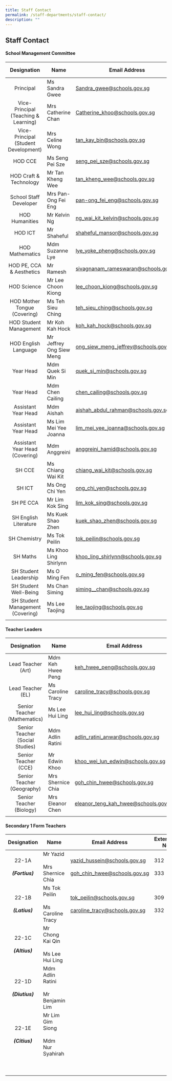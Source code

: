 ```yaml
---
title: Staff Contact
permalink: /staff-departments/staff-contact/
description: ""
---
```

## Staff Contact

#### School Management Committee

| Designation | Name | Email Address | Extension No. |
|:---:|---|---|---|
| Principal | Ms Sandra Gwee | [Sandra\_gwee@schools.gov.sg](mailto:Sandra_gwee@schools.gov.sg) | 108 |
| Vice-Principal (Teaching & Learning) | Mrs Catherine Chan | [Catherine\_khoo@schools.gov.sg](mailto:Catherine_khoo@schools.gov.sg) | 109 |
| Vice-Principal (Student Development) | Mrs Celine Wong | [tan\_kay\_bin@schools.gov.sg](mailto:tan_kay_bin@schools.gov.sg) | 110 |
| HOD CCE | Ms Seng Pei Sze | [seng\_pei\_sze@schools.gov.sg](mailto:seng_pei_sze@schools.gov.sg) | 207 |
| HOD Craft & Technology | Mr Tan Kheng Wee | [tan\_kheng\_wee@schools.gov.sg](mailto:tan_kheng_wee@schools.gov.sg) | 211 |
| School Staff Developer | Mrs Pan-Ong Fei Eng | [pan-ong\_fei\_eng@schools.gov.sg](mailto:pan-ong_fei_eng@schools.gov.sg) | 216 |
| HOD Humanities | Mr Kelvin Ng | [ng\_wai\_kit\_kelvin@schools.gov.sg](mailto:ng_wai_kit_kelvin@schools.gov.sg) | 218 |
| HOD ICT | Mr Shaheful | [shaheful\_mansor@schools.gov.sg](mailto:shaheful_mansor@schools.gov.sg) | 215 |
| HOD Mathematics | Mdm Suzanne Lye | [lye\_yoke\_pheng@schools.gov.sg](mailto:lye_yoke_pheng@schools.gov.sg) | 214 |
| HOD PE, CCA & Aesthetics | Mr Ramesh | [sivagnanam\_rameswaran@schools.gov.sg](mailto:sivagnanam_rameswaran@schools.gov.sg) | 210 |
| HOD Science | Mr Lee Choon Kiong | [lee\_choon\_kiong@schools.gov.sg](mailto:lee_choon_kiong@schools.gov.sg) | 213 |
| HOD Mother Tongue (Covering) | Ms Teh Sieu Ching | [teh\_sieu\_ching@schools.gov.sg](mailto:teh_sieu_ching@schools.gov.sg) | 206 |
| HOD Student Management | Mr Koh Kah Hock | [koh\_kah\_hock@schools.gov.sg](mailto:koh_kah_hock@schools.gov.sg) | 207 |
| HOD English Language | Mr Jeffrey Ong Siew Meng | [ong\_siew\_meng\_jeffrey@schools.gov.sg](mailto:ong_siew_meng_jeffrey@schools.gov.sg) | 212 |
| Year Head | Mdm Quek Si Min | [quek\_si\_min@schools.gov.sg](mailto:quek_si_min@schools.gov.sg) | 309 |
| Year Head | Mdm Chen Cailing | [chen\_cailing@schools.gov.sg](mailto:chen_cailing@schools.gov.sg) | 209 |
| Assistant Year Head | Mdm Aishah | [aishah\_abdul\_rahman@schools.gov.sg](mailto:aishah_abdul_rahman@schools.gov.sg) | 306 |
| Assistant Year Head | Ms Lim Mei Yee Joanna | [lim\_mei\_yee\_joanna@schools.gov.sg](mailto:lim_mei_yee_joanna@schools.gov.sg) | 310 |
| Assistant Year Head (Covering) | Mdm Anggreini | [anggreini\_hamid@schools.gov.sg](mailto:anggreini_hamid@schools.gov.sg) | 317 |
| SH CCE | Ms Chiang Wai Kit | [chiang\_wai\_kit@schools.gov.sg](mailto:chiang_wai_kit@schools.gov.sg) | 306 |
| SH ICT | Ms Ong Chi Yen | [ong\_chi\_yen@schools.gov.sg](mailto:ong_chi_yen@schools.gov.sg) | 313 |
| SH PE CCA | Mr Lim Kok Sing | [lim\_kok\_sing@schools.gov.sg](mailto:lim_kok_sing@schools.gov.sg) | 307 |
| SH English Literature | Ms Kuek Shao Zhen | [kuek\_shao\_zhen@schools.gov.sg](mailto:kuek_shao_zhen@schools.gov.sg) | 309 |
| SH Chemistry | Ms Tok Peilin | [tok\_peilin@schools.gov.sg](mailto:tok_peilin@schools.gov.sg) | 309 |
| SH Maths | Ms Khoo Ling Shirlynn | [khoo\_ling\_shirlynn@schools.gov.sg](mailto:khoo_ling_shirlynn@schools.gov.sg) | 313 |
| SH Student Leadership | Ms O Ming Fen | [o\_ming\_fen@schools.gov.sg](mailto:o_ming_fen@schools.gov.sg) | 306 |
| SH Student Well-Being | Ms Chan Siming | [siming\_\_chan@schools.gov.sg](mailto:siming_chan@schools.gov.sg) | 303 |
| SH Student Management (Covering) | Ms Lee Taojing | [lee\_taojing@schools.gov.sg](mailto:lee_taojing@schools.gov.sg) | 320 |
|  |  |  |  |

#### Teacher Leaders

| Designation | Name | Email Address | Extension No. |
|:---:|---|---|---|
| Lead Teacher (Art) | Mdm Keh Hwee Peng | [keh\_hwee\_peng@schools.gov.sg](mailto:keh_hwee_peng@schools.gov.sg) | 318 |
| Lead Teacher (EL) | Ms Caroline Tracy | [caroline\_tracy@schools.gov.sg](mailto:caroline_tracy@schools.gov.sg) | 332 |
| Senior Teacher (Mathematics) | Ms Lee Hui Ling | [lee\_hui\_ling@schools.gov.sg](mailto:lee_hui_ling@schools.gov.sg) | 335 |
| Senior Teacher (Social Studies) | Mdm Adlin Ratini | [adlin\_ratini\_anwar@schools.gov.sg](mailto:adlin_ratini_anwar@schools.gov.sg) | 328 |
| Senior Teacher (CCE) | Mr Edwin Khoo | [khoo\_wei\_lun\_edwin@schools.gov.sg](mailto:khoo_wei_lun_edwin@schools.gov.sg) | 303 |
| Senior Teacher (Geography) | Mrs Shernice Chia | [goh\_chin\_hwee@schools.gov.sg](mailto:goh_chin_hwee@schools.gov.sg) | 303 |
| Senior Teacher (Biology) | Mrs Eleanor Chen | [eleanor\_teng\_kah\_hwee@schools.gov.sg](mailto:eleanor_teng_kah_hwee@schools.gov.sg) | 302 |
|  |  |  |  |

#### Secondary 1 Form Teachers

| Designation | Name | Email Address | Extension No. |
|:---:|---|---|---|
| 22-1A<br><br>**_(Fortius)_** | Mr Yazid<br><br>Mrs Shernice Chia | [yazid\_hussein@schools.gov.sg](mailto:yazid_hussein@schools.gov.sg)<br><br>[goh\_chin\_hwee@schools.gov.sg](mailto:goh_chin_hwee@schools.gov.sg) | 312<br><br>333 |
| 22-1B<br><br>**_(Latius)_** | Ms Tok Peilin<br><br>Ms Caroline Tracy | [tok\_peilin@schools.gov.sg](mailto:tok_peilin@schools.gov.sg)<br><br>[caroline\_tracy@schools.gov.sg](mailto:caroline_tracy@schools.gov.sg) | 309<br><br>332 |
| 22-1C<br><br>_**(Altius)**_ | Mr Chong Kai Qin<br><br>Ms Lee Hui Ling |  |  |
| 22-1D<br><br>**_(Diutius)_** | Mdm Adlin Ratini<br><br>Mr Benjamin Lim |  |  |
| 22-1E<br><br>_**(Citius)**_ | Mr Lim Gim Siong<br><br>Mdm Nur Syahirah |  |  |
|  |  |  |  |
|  |  |  |  |
|  |  |  |  |
|  |  |  |  |
|  |  |  |  |
|  |  |  |  |
|  |  |  |  |
|  |  |  |  |
|  |  |  |  |